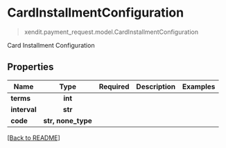 # CardInstallmentConfiguration
> xendit.payment_request.model.CardInstallmentConfiguration

Card Installment Configuration

## Properties
| Name | Type | Required | Description | Examples |
|------------|:-------------:|:-------------:|-------------|:-------------:|
| **terms** | **int** | |   |  |
| **interval** | **str** | |   |  |
| **code** | **str, none_type** | |   |  |


[[Back to README]](../../README.md)


